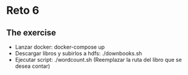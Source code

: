 # Reto 6


## The exercise

  * Lanzar docker: docker-compose up
  * Descargar libros y subirlos a hdfs: ./downbooks.sh
  * Ejecutar script: ./wordcount.sh (Reemplazar la ruta del libro que se desea contar)
